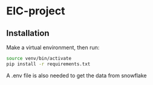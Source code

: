 # EIC-project

## Installation 

Make a virtual environment, then run:

```bash 
source venv/bin/activate 
pip install -r requirements.txt
```
A .env file is also needed to get the data from snowflake
